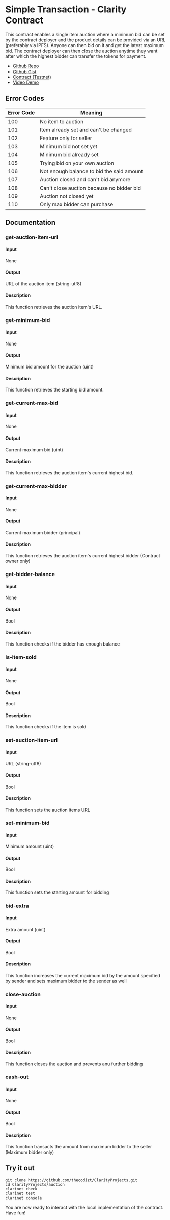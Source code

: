 # Simple Transaction - Clarity Contract

This contract enables a single item auction where a minimum bid can be set by the contract deployer and the product details can be provided via an URL (preferably via IPFS). Anyone can then bid on it and get the latest maximum bid. The contract deployer can then close the auction anytime they want after which the highest bidder can transfer the tokens for payment.

- [Github Repo](https://github.com/thecodizt/ClarityProjects/tree/master/auction)
- [Github Gist](https://gist.github.com/thecodizt/58137989b0a59fc96f4e3021eef0f0d9)
- [Contract (Testnet)](https://explorer.stacks.co/txid/0x31dce8c8b2868dd170ea36d7fa82024cf01227c4cbdb5777da953a81f1c03f38?chain=testnet)
- [Video Demo]()

## Error Codes

| Error Code | Meaning |
| ---------- | ------- |
| 100 | No item to auction |
| 101 | Item already set and can't be changed |
| 102 | Feature only for seller |
| 103 | Minimum bid not set yet |
| 104 | Minimum bid already set|
| 105 | Trying bid on your own auction |
| 106 | Not enough balance to bid the said amount |
| 107 | Auction closed and can't bid anymore |
| 108 | Can't close auction because no bidder bid |
| 109 | Auction not closed yet |
| 110 | Only max bidder can purchase |


## Documentation

### get-auction-item-url

#### Input
None

#### Output
URL of the auction item (string-utf8)

#### Description
This function retrieves the auction item's URL.

### get-minimum-bid

#### Input
None

#### Output
Minimum bid amount for the auction (uint)

#### Description
This function retrieves the starting bid amount.

### get-current-max-bid

#### Input
None

#### Output
Current maximum bid (uint)

#### Description
This function retrieves the auction item's current highest bid.

### get-current-max-bidder

#### Input
None

#### Output
Current maximum bidder (principal)

#### Description
This function retrieves the auction item's current highest bidder (Contract owner only)

### get-bidder-balance

#### Input
None

#### Output
Bool

#### Description
This function checks if the bidder has enough balance

### is-item-sold

#### Input
None

#### Output
Bool

#### Description
This function checks if the item is sold

### set-auction-item-url

#### Input
URL (string-utf8)

#### Output
Bool

#### Description
This function sets the auction items URL

### set-minimum-bid

#### Input
Minimum amount (uint)

#### Output
Bool

#### Description
This function sets the starting amount for bidding

### bid-extra

#### Input
Extra amount (uint)

#### Output
Bool

#### Description
This function increases the current maximum bid by the amount specified by sender and sets maximum bidder to the sender as well

### close-auction

#### Input
None

#### Output
Bool

#### Description
This function closes the auction and prevents anu further bidding

### cash-out

#### Input
None

#### Output
Bool

#### Description
This function transacts the amount from maximum bidder to the seller (Maximum bidder only)

## Try it out

```console
git clone https://github.com/thecodizt/ClarityProjects.git
cd ClarityProjects/auction
clarinet check
clarinet test
clarinet console
```

You are now ready to interact with the local implementation of the contract. Have fun!